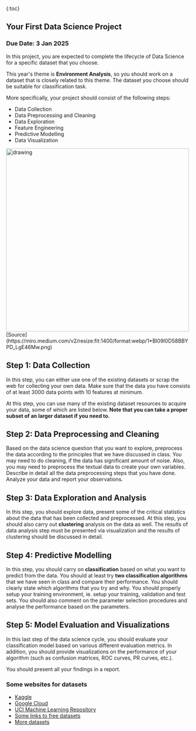 {:toc}

## Your First Data Science Project

### Due Date: 3 Jan 2025

In this project, you are expected to complete the lifecycle of Data Science for a specific dataset that you choose. 

This year's theme is **Environment Analysis**, so you should work on a dataset that is closely related to this theme. The dataset you choose should be suitable for classification task. 

More specifically, your project should consist of the following steps:
- Data Collection
- Data Preprocessing and Cleaning
- Data Exploration
- Feature Engineering
- Predictive Modelling
- Data Visualization

<img src="https://miro.medium.com/v2/resize:fit:1400/format:webp/1*BI09I0D58BBYPD_LgE46Mw.png" alt="drawing" width="500"/>
[Source](https://miro.medium.com/v2/resize:fit:1400/format:webp/1*BI09I0D58BBYPD_LgE46Mw.png)

## Step 1: Data Collection
In this step, you can either use one of the existing datasets or scrap the web for collecting your own data. Make sure that the data you have consists of at least 3000 data points with 10 features at minimum. 

At this step, you can use many of the existing dataset resources to acquire your data, some of which are listed below. **Note that you can take a proper subset of an larger dataset if you need to.** 

## Step 2: Data Preprocessing and Cleaning 
Based on the data science question that you want to explore, preprocess the data according to the principles that we have discussed in class. You may need to do cleaning, if the data has significant amount of noise. Also, you may need to preprocess the textual data to create your own variables. Describe in detail all the data preprocessing steps that you have done. Analyze your data and report your observations. 

## Step 3: Data Exploration and Analysis
In this step, you should explore data, present some of the critical statistics about the data that has been collected and preprocessed. At this step, you should also carry out **clustering** analysis on the data as well. The results of data analysis step must be presented via visualization and the results of clustering should be discussed in detail. 

## Step 4: Predictive Modelling
In this step, you should carry on **classification** based on what you want to predict from the data. You should at least try **two classification algorithms** that we have seen in class and compare their performance. You should clearly state which algorithms that you try and why. You should properly setup your training environment, ie. setup your training, validation and test sets. You should also comment on the parameter selection procedures and analyse the performance based on the parameters. 

## Step 5: Model Evaluation and Visualizations  
In this last step of the data science cycle, you should evaluate your classification model based on various different evaluation metrics. In addition, you should provide visualizations on the performance of your algorithm (such as confusion matrices, ROC curves, PR curves, etc.).

You should present all your findings in a report. 

### Some websites for datasets 
  - [Kaggle](https://www.kaggle.com/datasets)
  - [Google Cloud](https://cloud.google.com/solutions/datasets)
  - [UCI Machine Learning Repository](https://archive.ics.uci.edu/ml/datasets.php)
  - [Some links to free datasets](https://builtin.com/data-science/free-datasets)
  - [More datasets](https://code.datasciencedojo.com/datasciencedojo/datasets)
  
